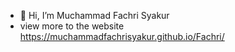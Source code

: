 - 👋 Hi, I’m Muchammad Fachri Syakur 
- view more to the website
https://muchammadfachrisyakur.github.io/Fachri/
